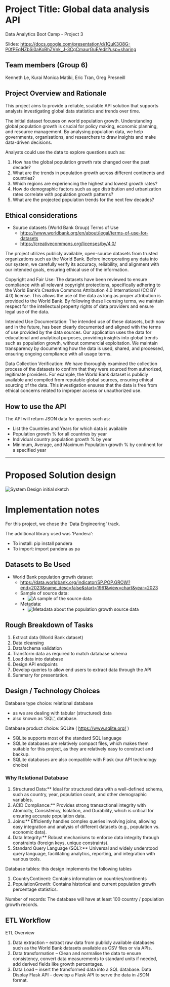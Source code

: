# Project Title: Global data analysis API
Data Analytics Boot Camp - Project 3

Slides: https://docs.google.com/presentation/d/1QuK3O8G-P0fPEqNZbSi0aKoBhZVnk_J-3CgCmaurGuE/edit?usp=sharing

## Team members (Group 6)
Kenneth Le, Kurai Monica Matiki, Eric Tran, Greg Presneill

## Project Overview and Rationale
This project aims to provide a reliable, scalable API solution that supports analysts investigating global data statistics and trends over time.

The initial dataset focuses on world population growth. Understanding global population growth is crucial for policy making, economic planning, and resource management. By analysing population data, we help governments, organisations, and researchers to draw insights and make data-driven decisions.

Analysts could use the data to explore questions such as:
1. How has the global population growth rate changed over the past decade?
2. What are the trends in population growth across different continents and countries?
3. Which regions are experiencing the highest and lowest growth rates?
4. How do demographic factors such as age distribution and urbanization rates correlate with population growth patterns?
5. What are the projected population trends for the next few decades?

## Ethical considerations

- Source datasets (World Bank Group) Terms of Use
    - https://www.worldbank.org/en/about/legal/terms-of-use-for-datasets
    - https://creativecommons.org/licenses/by/4.0/

The project utilizes publicly available, open-source datasets from trusted organizations such as the World Bank. Before incorporating any data into our system, we carefully verify its accuracy, reliability, and alignment with our intended goals, ensuring ethical use of the information.

Copyright and Fair Use:
The datasets have been reviewed to ensure compliance with all relevant copyright protections, specifically adhering to the World Bank’s Creative Commons Attribution 4.0 International (CC BY 4.0) license. This allows the use of the data as long as proper attribution is provided to the World Bank. By following these licensing terms, we maintain respect for the intellectual property rights of data providers and ensure legal use of the data.

Intended Use Documentation:
The intended use of these datasets, both now and in the future, has been clearly documented and aligned with the terms of use provided by the data sources. Our application uses the data for educational and analytical purposes, providing insights into global trends such as population growth, without commercial exploitation. We maintain transparency by documenting how the data is used, shared, and processed, ensuring ongoing compliance with all usage terms.

Data Collection Verification:
We have thoroughly examined the collection process of the datasets to confirm that they were sourced from authorized, legitimate providers. For example, the World Bank dataset is publicly available and compiled from reputable global sources, ensuring ethical sourcing of the data. This investigation ensures that the data is free from ethical concerns related to improper access or unauthorized use.

## How to use the API

The API will return JSON data for queries such as:
- List the Countries and Years for which data is available
- Population growth % for all countries by year
- Individual country population growth % by year
- Minimum, Average, and Maximum Population growth % by continent for a specified year


---

# Proposed Solution design

![System Design initial sketch](SystemDesignSketch_v3.png)

# Implementation notes

For this project, we chose the 'Data Engineering' track.

The additional library used was 'Pandera':
- To install: pip install pandera
- To import: import pandera as pa

## Datasets to Be Used
- World Bank population growth dataset
    - https://data.worldbank.org/indicator/SP.POP.GROW?end=2023&name_desc=false&start=1961&view=chart&year=2023
    - Sample of source data:
        - ![A sample of the source data](SampleSourceData.png)
    - Metadata:
        - ![Metadata about the population growth source data](Metadata_PopulationGrowth.png)

## Rough Breakdown of Tasks
1. Extract data (World Bank dataset)
1. Data cleansing
1. Data/schema validation
1. Transform data as required to match database schema
1. Load data into database
1. Design API endpoints
1. Develop queries to allow end users to extract data through the API
1. Summary for presentation.

## Design / Technology Choices

Database type choice: relational database
- as we are dealing with tabular (structured) data
- also known as 'SQL', database.<br>

Database product choice: SQLite ( https://www.sqlite.org/ )
- SQLite supports most of the standard SQL language
- SQLite databases are relatively compact files, which makes them suitable for this project, as they are relatively easy to construct and backup.
- SQLite databases are also compatible with Flask (our API technology choice)

### Why Relational Database
1. Structured Data:** Ideal for structured data with a well-defined schema, such as country, year, population count, and other demographic variables.
2. ACID Compliance:** Provides strong transactional integrity with Atomicity, Consistency, Isolation, and Durability, which is critical for ensuring accurate population data.
3. Joins:** Efficiently handles complex queries involving joins, allowing easy integration and analysis of different datasets (e.g., population vs. economic data).
4. Data Integrity:** Robust mechanisms to enforce data integrity through constraints (foreign keys, unique constraints).
5. Standard Query Language (SQL):** Universal and widely understood query language, facilitating analytics, reporting, and integration with various tools.

Database tables: this design implements the following tables
1. CountryContinent: Contains information on countries/continents
2. PopulationGrowth: Contains historical and current population growth percentage statistics.

Number of records: The database will have at least 100 country / population growth records.

## ETL Workflow
ETL Overview
1. Data extraction – extract raw data from publicly available databases
such as the World Bank datasets available as CSV files or via APIs.
2. Data transformation – Clean and normalise the data to ensure
consistency, convert data measurements to standard units if
needed, add derived fields like growth percentages.
3. Data Load – insert the transformed data into a SQL database.
Data Display
Flask API – develop a Flask API to serve the data in JSON format.

